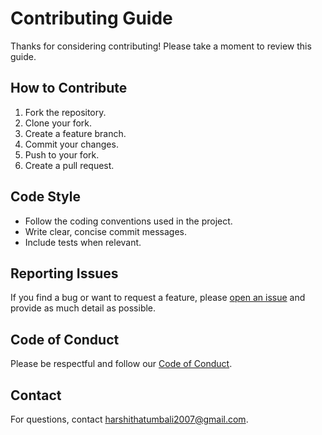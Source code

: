 # Contributing Guide

Thanks for considering contributing! Please take a moment to review this guide.

## How to Contribute

1. Fork the repository.
2. Clone your fork.
3. Create a feature branch.
4. Commit your changes.
5. Push to your fork.
6. Create a pull request.

## Code Style

- Follow the coding conventions used in the project.
- Write clear, concise commit messages.
- Include tests when relevant.

## Reporting Issues

If you find a bug or want to request a feature, please [open an issue](https://github.com/your-repo/issues) and provide as much detail as possible.

## Code of Conduct

Please be respectful and follow our [Code of Conduct](CODE_OF_CONDUCT.md).

## Contact

For questions, contact harshithatumbali2007@gmail.com.
